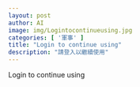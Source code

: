 ```yaml
---
layout: post
author: AI
image: img/Logintocontinueusing.jpg
categories: [ '軍事' ]
title: "Login to continue using"
description: "請登入以繼續使用"
---
```

Login to continue using